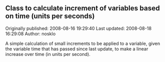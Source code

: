 ## Class to calculate increment of variables based on time (units per seconds) 
Originally published: 2008-08-16 19:29:40 
Last updated: 2008-08-18 16:29:08 
Author: nosklo  
 
A simple calculation of small increments to be applied to a variable, given the variable time that has passed since last update, to make a linear increase over time (in units per second).